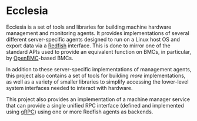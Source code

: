 # Ecclesia

Ecclesia is a set of tools and libraries for building machine hardware
management and monitoring agents. It provides implementations of several
different server-specific agents designed to run on a Linux host OS and export
data via a [Redfish](https://www.dmtf.org/standards/redfish) interface. This is
done to mirror one of the standard APIs used to provide an equivalent function
on BMCs, in particular, by [OpenBMC](https://github.com/openbmc/openbmc)-based
BMCs.

In addition to these server-specific implementations of management agents, this
project also contains a set of tools for building *more* implementations, as
well as a variety of smaller libraries to simplify accessing the lower-level
system interfaces needed to interact with hardware.

This project also provides an implementation of a machine manager service that
can provide a single unified RPC interface (defined and implemented using
[gRPC](https://grpc.io/)) using one or more Redfish agents as backends.
